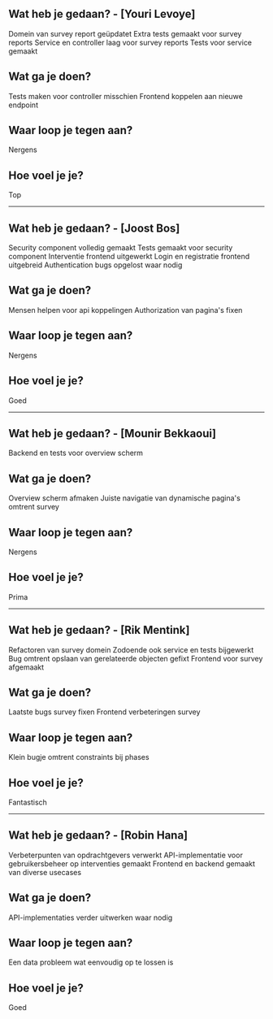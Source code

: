 ## Wat heb je gedaan? - [Youri Levoye]
Domein van survey report geüpdatet
Extra tests gemaakt voor survey reports
Service en controller laag voor survey reports
Tests voor service gemaakt

## Wat ga je doen?
Tests maken voor controller misschien
Frontend koppelen aan nieuwe endpoint

## Waar loop je tegen aan?
Nergens

## Hoe voel je je?
Top

---

## Wat heb je gedaan? - [Joost Bos]
Security component volledig gemaakt
Tests gemaakt voor security component
Interventie frontend uitgewerkt
Login en registratie frontend uitgebreid
Authentication bugs opgelost waar nodig

## Wat ga je doen?
Mensen helpen voor api koppelingen
Authorization van pagina's fixen

## Waar loop je tegen aan?
Nergens

## Hoe voel je je?
Goed

---

## Wat heb je gedaan? - [Mounir Bekkaoui]
Backend en tests voor overview scherm

## Wat ga je doen?
Overview scherm afmaken
Juiste navigatie van dynamische pagina's omtrent survey

## Waar loop je tegen aan?
Nergens

## Hoe voel je je?
Prima

---

## Wat heb je gedaan? - [Rik Mentink]
Refactoren van survey domein
Zodoende ook service en tests bijgewerkt
Bug omtrent opslaan van gerelateerde objecten gefixt
Frontend voor survey afgemaakt

## Wat ga je doen?
Laatste bugs survey fixen
Frontend verbeteringen survey

## Waar loop je tegen aan?
Klein bugje omtrent constraints bij phases

## Hoe voel je je?
Fantastisch

---

## Wat heb je gedaan? - [Robin Hana]
Verbeterpunten van opdrachtgevers verwerkt
API-implementatie voor gebruikersbeheer op interventies gemaakt
Frontend en backend gemaakt van diverse usecases

## Wat ga je doen?
API-implementaties verder uitwerken waar nodig

## Waar loop je tegen aan?
Een data probleem wat eenvoudig op te lossen is

## Hoe voel je je?
Goed